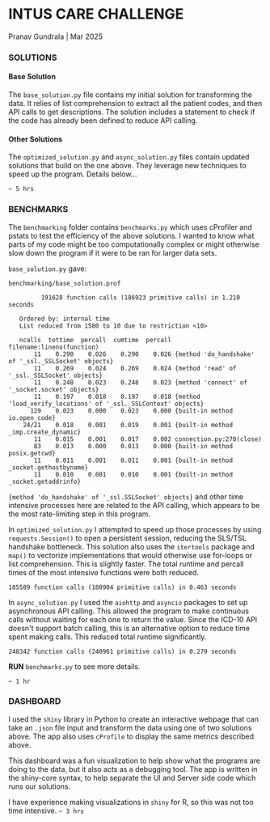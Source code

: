 # INTUS CARE CHALLENGE
Pranav Gundrala | Mar 2025

### SOLUTIONS
#### Base Solution
The `base_solution.py` file contains my initial solution for transforming the data. It relies of list comprehension to extract all the patient codes, and then API calls to get descriptions. The solution includes a statement to check if the code has already been defined to reduce API calling.

#### Other Solutions
The `optimized_solution.py` and `async_solution.py` files contain updated solutions that build on the one above. They leverage new techniques to speed up the program. Details below...

`~ 5 hrs`

### BENCHMARKS
The `benchmarking` folder contains `benchmarks.py` which uses cProfiler and pstats to test the efficiency of the above solutions. I wanted to know what parts of my code might be too computationally complex or might otherwise slow down the program if it were to be ran for larger data sets.

`base_solution.py` gave:
```
benchmarking/base_solution.prof

         191628 function calls (186923 primitive calls) in 1.210 seconds

   Ordered by: internal time
   List reduced from 1580 to 10 due to restriction <10>

   ncalls  tottime  percall  cumtime  percall filename:lineno(function)
       11    0.290    0.026    0.290    0.026 {method 'do_handshake' of '_ssl._SSLSocket' objects}
       11    0.269    0.024    0.269    0.024 {method 'read' of '_ssl._SSLSocket' objects}
       11    0.248    0.023    0.248    0.023 {method 'connect' of '_socket.socket' objects}
       11    0.197    0.018    0.197    0.018 {method 'load_verify_locations' of '_ssl._SSLContext' objects}
      129    0.023    0.000    0.023    0.000 {built-in method io.open_code}
    24/21    0.018    0.001    0.019    0.001 {built-in method _imp.create_dynamic}
       11    0.015    0.001    0.017    0.002 connection.py:270(close)
       83    0.013    0.000    0.013    0.000 {built-in method posix.getcwd}
       11    0.011    0.001    0.011    0.001 {built-in method _socket.gethostbyname}
       11    0.010    0.001    0.010    0.001 {built-in method _socket.getaddrinfo}
```

`{method 'do_handshake' of '_ssl.SSLSocket' objects}` and other time intensive processes here are related to the API calling, which appears to be the most rate-limiting step in this program.

In `optimized_solution.py` I attempted to speed up those processes by using `requests.Session()` to open a persistent session, reducing the SLS/TSL handshake bottleneck. This solution also uses the `itertools` package and `map()` to vectorize implementations that would otherwise use for-loops or list comprehension. This is slightly faster. The total runtime and percall times of the most intensive functions were both reduced.

```
185589 function calls (180904 primitive calls) in 0.463 seconds
```

In `async_solution.py` I used the `aiohttp` and `asyncio` packages to set up asynchronous API calling. This allowed the program to make continuous calls without waiting for each one to return the value. Since the ICD-10 API doesn't support batch calling, this is an alternative option to reduce time spent making calls. This reduced total runtime significantly.

```
248342 function calls (240961 primitive calls) in 0.279 seconds
```

**RUN** `benchmarks.py` to see more details.

`~ 1 hr`

### DASHBOARD
I used the `shiny` library in Python to create an interactive webpage that can take an `.json` file input and transform the data using one of two solutions above. The app also uses `cProfile` to display the same metrics described above.

This dashboard was a fun visualization to help show what the programs are doing to the data, but it also acts as a debugging tool. The app is written in the shiny-core syntax, to help separate the UI and Server side code which runs our solutions.

I have experience making visualizations in `shiny` for R, so this was not too time intensive. `~ 3 hrs`
